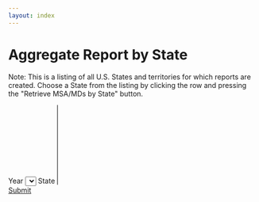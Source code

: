 ```yaml
---
layout: index
---
```


# Aggregate Report by State

Note: This is a listing of all U.S. States and territories for which reports are created. Choose a State from the listing by clicking the row and pressing the "Retrieve MSA/MDs by State" button.

<form class="block__bg">
	<label class="form-label-header" for="years">Year</label>
	<select id="years">
	</select>
	<label class="form-label-header" for="states">State</label>
	<select id="states" size="10">
	</select>
	<br />
	<a href="" class="btn js-btn">Submit</a>
</form>